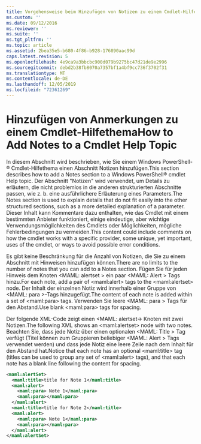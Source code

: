 ```yaml
---
title: Vorgehensweise beim Hinzufügen von Notizen zu einem Cmdlet-Hilfethema | Microsoft-Dokumentation
ms.custom: ''
ms.date: 09/12/2016
ms.reviewer: ''
ms.suite: ''
ms.tgt_pltfrm: ''
ms.topic: article
ms.assetid: 2bea35e5-b680-4f86-b928-176890aac99d
caps.latest.revision: 5
ms.openlocfilehash: 4e9ca9a3bbcbc900d079b9275bc47d21de9e2996
ms.sourcegitcommit: debd2b38fb8070a7357bf1a4bf9cc736f3702f31
ms.translationtype: MT
ms.contentlocale: de-DE
ms.lasthandoff: 12/05/2019
ms.locfileid: "72361269"
---
```

# <a name="how-to-add-notes-to-a-cmdlet-help-topic"></a><span data-ttu-id="7c4dd-102">Hinzufügen von Anmerkungen zu einem Cmdlet-Hilfethema</span><span class="sxs-lookup"><span data-stu-id="7c4dd-102">How to Add Notes to a Cmdlet Help Topic</span></span>

<span data-ttu-id="7c4dd-103">In diesem Abschnitt wird beschrieben, wie Sie einem Windows PowerShell-® Cmdlet-Hilfethema einen Abschnitt Notizen hinzufügen.</span><span class="sxs-lookup"><span data-stu-id="7c4dd-103">This section describes how to add a Notes section to a Windows PowerShell® cmdlet Help topic.</span></span> <span data-ttu-id="7c4dd-104">Der Abschnitt "Notizen" wird verwendet, um Details zu erläutern, die nicht problemlos in die anderen strukturierten Abschnitte passen, wie z. b. eine ausführlichere Erläuterung eines Parameters.</span><span class="sxs-lookup"><span data-stu-id="7c4dd-104">The Notes section is used to explain details that do not fit easily into the other structured sections, such as a more detailed explanation of a parameter.</span></span> <span data-ttu-id="7c4dd-105">Dieser Inhalt kann Kommentare dazu enthalten, wie das Cmdlet mit einem bestimmten Anbieter funktioniert, einige eindeutige, aber wichtige Verwendungsmöglichkeiten des Cmdlets oder Möglichkeiten, mögliche Fehlerbedingungen zu vermeiden.</span><span class="sxs-lookup"><span data-stu-id="7c4dd-105">This content could include comments on how the cmdlet works with a specific provider, some unique, yet important, uses of the cmdlet, or ways to avoid possible error conditions.</span></span>

<span data-ttu-id="7c4dd-106">Es gibt keine Beschränkung für die Anzahl von Notizen, die Sie zu einem Abschnitt mit Hinweisen hinzufügen können.</span><span class="sxs-lookup"><span data-stu-id="7c4dd-106">There are no limits to the number of notes that you can add to a Notes section.</span></span> <span data-ttu-id="7c4dd-107">Fügen Sie für jeden Hinweis dem Knoten \<MAML: alertset > ein paar \<MAML: Alert > Tags hinzu.</span><span class="sxs-lookup"><span data-stu-id="7c4dd-107">For each note, add a pair of \<maml:alert> tags to the \<maml:alertset> node.</span></span> <span data-ttu-id="7c4dd-108">Der Inhalt der einzelnen Notiz wird innerhalb einer Gruppe von \<MAML: para >-Tags hinzugefügt.</span><span class="sxs-lookup"><span data-stu-id="7c4dd-108">The content of each note is added within a set of \<maml:para> tags.</span></span> <span data-ttu-id="7c4dd-109">Verwenden Sie leere \<MAML: para > Tags für den Abstand.</span><span class="sxs-lookup"><span data-stu-id="7c4dd-109">Use blank \<maml:para> tags for spacing.</span></span>

<span data-ttu-id="7c4dd-110">Der folgende XML-Code zeigt einen \<MAML: alertset-> Knoten mit zwei Notizen.</span><span class="sxs-lookup"><span data-stu-id="7c4dd-110">The following XML shows an \<maml:alertset> node with two notes.</span></span> <span data-ttu-id="7c4dd-111">Beachten Sie, dass jede Notiz über einen optionalen \<MAML: Title > Tag verfügt (Titel können zum Gruppieren beliebiger \<MAML: Alert > Tags verwendet werden) und dass jede Notiz eine leere Zeile nach dem Inhalt für den Abstand hat.</span><span class="sxs-lookup"><span data-stu-id="7c4dd-111">Notice that each note has an optional \<maml:title> tag (titles can be used to group any set of \<maml:alert> tags), and that each note has a blank line following the content for spacing.</span></span>

```xml
<maml:alertSet>
  <maml:title>title for Note 1</maml:title>
  <maml:alert>
    <maml:para> Note 1</maml:para>
    <maml:para></maml:para>
  </maml:alert>
  <maml:title>title for Note 2</maml:title>
  <maml:alert>
    <maml:para> Note 1</maml:para>
    <maml:para></maml:para>
  </maml:alert>
</maml:alertSet>
```



